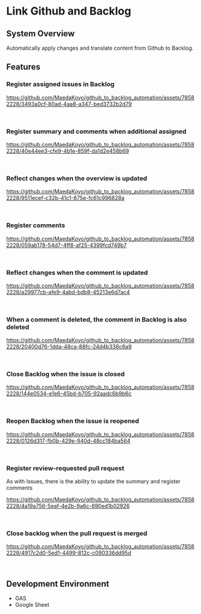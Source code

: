 # Link Github and Backlog

## System Overview
Automatically apply changes and translate content from Github to Backlog.

## Features

### Register assigned issues in Backlog
https://github.com/MaedaKoyo/github_to_backlog_automation/assets/78582228/3493a0cf-80ad-4aa8-a347-bed3732b2d79

<br>

### Register summary and comments when additional assigned
https://github.com/MaedaKoyo/github_to_backlog_automation/assets/78582228/40e44ee3-cfe9-4b1e-859f-da1d2e458b69

<br>

### Reflect changes when the overview is updated
https://github.com/MaedaKoyo/github_to_backlog_automation/assets/78582228/9511ecef-c32b-41c1-875e-fc61c996828a

<br>

### Register comments
https://github.com/MaedaKoyo/github_to_backlog_automation/assets/78582228/059ab178-54d7-4ff8-af25-4399fcd749b7

<br>

### Reflect changes when the comment is updated
https://github.com/MaedaKoyo/github_to_backlog_automation/assets/78582228/a29977cb-afe9-4abd-bdb8-45213e6d7ac4

<br>

### When a comment is deleted, the comment in Backlog is also deleted
https://github.com/MaedaKoyo/github_to_backlog_automation/assets/78582228/20400d76-1dda-48ca-88fc-24d4b338c6a9

<br>

### Close Backlog when the issue is closed
https://github.com/MaedaKoyo/github_to_backlog_automation/assets/78582228/144e0534-e1e6-45bd-b705-92aadc6b9b6c

<br>

### Reopen Backlog when the issue is reopened
https://github.com/MaedaKoyo/github_to_backlog_automation/assets/78582228/0126d317-fb0b-429e-940d-48cc184ba564

<br>

### Register review-requested pull request
As with Issues, there is the ability to update the summary and register comments

https://github.com/MaedaKoyo/github_to_backlog_automation/assets/78582228/4a19a756-5eaf-4e2b-9a6c-890ed1b02926

<br>

### Close backlog when the pull request is merged
https://github.com/MaedaKoyo/github_to_backlog_automation/assets/78582228/4917c2d0-5ed1-4499-812c-c090336dd95d

<br>

## Development Environment
- GAS
- Google Sheet
